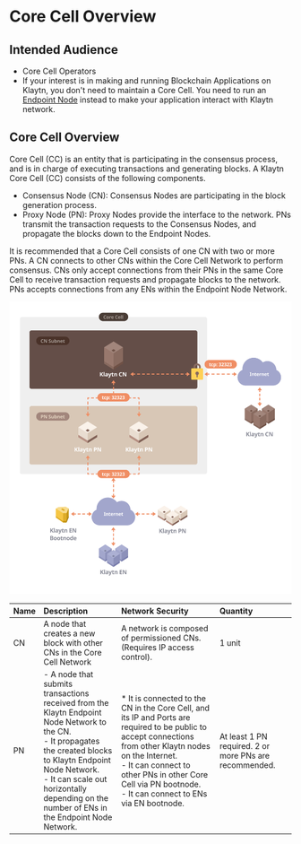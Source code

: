 # Core Cell Overview <a id="core-cell-overview"></a>

## Intended Audience  <a id="intended-audience"></a>

- Core Cell Operators
- If your interest is in making and running Blockchain Applications on Klaytn, you don't need to maintain a Core Cell. You need to run an [Endpoint Node](../endpoint-node/README.md) instead to make your application interact with Klaytn network.

## Core Cell Overview <a id="core-cell-overview"></a>

Core Cell (CC) is an entity that is participating in the consensus process, and is in charge of executing transactions and generating blocks.
A Klaytn Core Cell (CC) consists of the following components.

- Consensus Node (CN): Consensus Nodes are participating in the block generation process.
- Proxy Node (PN): Proxy Nodes provide the interface to the network. PNs transmit the transaction requests to the Consensus Nodes, and propagate the blocks down to the Endpoint Nodes.

It is recommended that a Core Cell consists of one CN with two or more PNs.
A CN connects to other CNs within the Core Cell Network to perform consensus.
CNs only accept connections from their PNs in the same Core Cell to receive transaction requests and propagate blocks to the network.
PNs accepts connections from any ENs within the Endpoint Node Network.

![Core Cell Overview](images/cn_set.png)

| Name | Description                                                                                                                                                                                                                                                           | Network Security                                                                                                                                                                                                                                                               | Quantity                                               |
| :--- | :-------------------------------------------------------------------------------------------------------------------------------------------------------------------------------------------------------------------------------------------------------------------- | :----------------------------------------------------------------------------------------------------------------------------------------------------------------------------------------------------------------------------------------------------------------------------- | :----------------------------------------------------- |
| CN   | A node that creates a new block with other CNs in the Core Cell Network                                                                                                                                                                                               | A network is composed of permissioned CNs. (Requires IP access control).                                                                                                                                                                                    | 1 unit                                                 |
| PN   | - A node that submits transactions received from the Klaytn Endpoint Node Network to the CN. <br>- It propagates the created blocks to Klaytn Endpoint Node Network. <br>- It can scale out horizontally depending on the number of ENs in the Endpoint Node Network. | * It is connected to the CN in the Core Cell, and its IP and Ports are required to be public to accept connections from other Klaytn nodes on the Internet. <br>- It can connect to other PNs in other Core Cell via PN bootnode. <br>- It can connect to ENs via EN bootnode. | At least 1 PN required. 2 or more PNs are recommended. |
